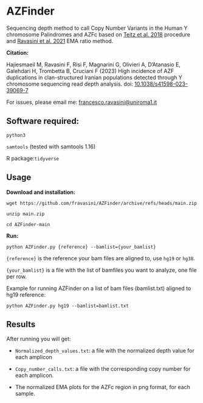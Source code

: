 # AZFinder

Sequencing depth  method to call Copy Number Variants in the Human Y chromosome Palindromes and AZFc based on [Teitz et al. 2018](https://www.sciencedirect.com/science/article/pii/S0002929718302349?via%3Dihub) procedure and [Ravasini et al. 2021](https://www.frontiersin.org/articles/10.3389/fgene.2021.669405/full) EMA ratio method.

**Citation:**

Hajiesmaeil M, Ravasini F, Risi F, Magnarini G, Olivieri A, D’Atanasio E, Galehdari H, Trombetta B, Cruciani F (2023) High incidence of AZF duplications in clan-structured Iranian populations detected through Y chromosome sequencing read depth analysis. doi: [10.1038/s41598-023-39069-7](https://www.nature.com/articles/s41598-023-39069-7)


For issues, please email me: francesco.ravasini@uniroma1.it

## Software required:

```python3```

```samtools``` (tested with samtools 1.16)

R package:```tidyverse```


## Usage 

   **Download and installation:**

   ```wget https://github.com/fravasini/AZFinder/archive/refs/heads/main.zip```
   
   ```unzip main.zip```

   ```cd AZFinder-main```
   
   **Run:**
   
   ```python AZFinder.py {reference} --bamlist={your_bamlist}``` 
   
   ```{reference}``` is the reference your bam files are aligned to, use ```hg19``` or ```hg38```.

   ```{your_bamlist}``` is a file with the list of bamfiles you want to analyze, one file per row.

   Example for running AZFinder on a list of bam files (bamlist.txt) aligned to hg19 reference:

   ```python AZFinder.py hg19 --bamlist=bamlist.txt```
 
   
   
## Results

   After running you will get:
   
  - ```Normalized_depth_values.txt```: a file with the normalized depth value for each amplicon
    
  - ```Copy_number_calls.txt```: a file with the corresponding copy number for each amplicon.
    
  - The normalized EMA plots for the AZFc region in png format, for each sample.
   
   
   
   
  
